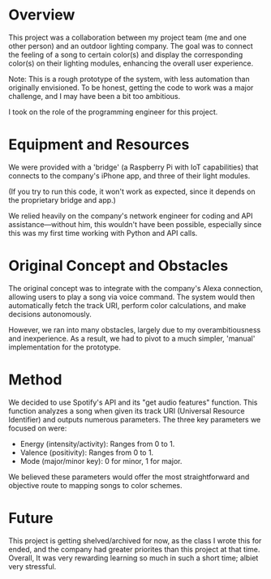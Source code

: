 # Overview

This project was a collaboration between my project team (me and one other person) and an outdoor lighting company. The goal was to connect the feeling of a song to certain color(s) and display the corresponding color(s) on their lighting modules, enhancing the overall user experience.

Note: This is a rough prototype of the system, with less automation than originally envisioned. To be honest, getting the code to work was a major challenge, and I may have been a bit too ambitious.

I took on the role of the programming engineer for this project.

# Equipment and Resources
We were provided with a 'bridge' (a Raspberry Pi with IoT capabilities) that connects to the company's iPhone app, and three of their light modules.

(If you try to run this code, it won't work as expected, since it depends on the proprietary bridge and app.)

We relied heavily on the company's network engineer for coding and API assistance—without him, this wouldn't have been possible, especially since this was my first time working with Python and API calls.
# Original Concept and Obstacles

The original concept was to integrate with the company's Alexa connection, allowing users to play a song via voice command. The system would then automatically fetch the track URI, perform color calculations, and make decisions autonomously.

However, we ran into many obstacles, largely due to my overambitiousness and inexperience. As a result, we had to pivot to a much simpler, 'manual' implementation for the prototype.
# Method

We decided to use Spotify's API and its "get audio features" function. This function analyzes a song when given its track URI (Universal Resource Identifier) and outputs numerous parameters. The three key parameters we focused on were:
*  Energy (intensity/activity): Ranges from 0 to 1.
*  Valence (positivity): Ranges from 0 to 1.
*  Mode (major/minor key): 0 for minor, 1 for major.

We believed these parameters would offer the most straightforward and objective route to mapping songs to color schemes.

# Future
This project is getting shelved/archived for now, as the class I wrote this for ended, and the company had greater priorites than this project at that time. Overall, It was very rewarding learning so much in such a short time; albiet very stressful.



